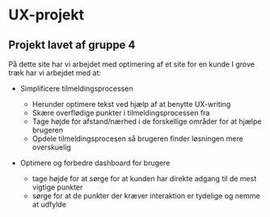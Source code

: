 # UX-projekt

## Projekt lavet af gruppe 4

På dette site har vi arbejdet med optimering af et site for en kunde
I grove træk har vi arbejdet med at:

* Simplificere tilmeldingsprocessen

  - Herunder optimere tekst ved hjælp af at benytte UX-writing
  - Skære overflødige punkter i tilmeldingsprocessen fra
  - Tage højde for afstand/nærhed i de forskellige områder for at hjælpe brugeren
  - Opdele tilmeldingsprocesen så brugeren finder løsningen mere overskuelig

* Optimere og forbedre dashboard for brugere

  - tage højde for at sørge for at kunden har direkte adgang til de mest vigtige punkter
  - sørge for at de punkter der kræver interaktion er tydelige og nemme at udfylde
